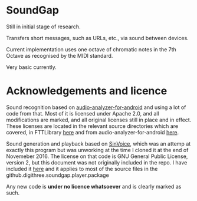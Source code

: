 # SoundGap

Still in initial stage of research.

Transfers short messages, such as URLs, etc., via sound between devices.

Current implementation uses one octave of chromatic notes in the 7th Octave as recognised by the MIDI standard.

Very basic currently.

# Acknowledgements and licence

Sound recognition based on [audio-analyzer-for-android](https://github.com/bewantbe/audio-analyzer-for-android) and using a lot of code from that. Most of it is licensed under Apache 2.0, and all modifications are marked, and all original licenses still in place and in effect. These licenses are located in the relevant source directories which are covered, in FTTLibrary [here](FFTLibrary/LICENSE) and from audio-analyzer-for-android [here](app/src/main/java/github/digithree/soundgap/fft/LICENSE).

Sound generation and playback based on [SinVoice](https://github.com/dingjikerbo/SinVoice), which was an attemp at exactly this program but was unworking at the time I cloned it at the end of Novemeber 2016. The license on that code is GNU General Public License, version 2, but this document was not originally included in the repo. I have included it [here](app/src/main/java/github/digithree/soundgap/player/LICENSE.txt) and it applies to most of the source files in the github.digithree.soundgap.player.package

Any new code is **under no licence whatsoever** and is clearly marked as such.